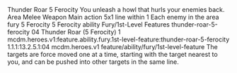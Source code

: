 <ability>
  <name>Thunder Roar</name>
  <cost>5 Ferocity</cost>
  <flavor>You unleash a howl that hurls your enemies back.</flavor>
  <keywords>
    <keyword>Area</keyword>
    <keyword>Melee</keyword>
    <keyword>Weapon</keyword>
  </keywords>
  <type>Main action</type>
  <distance>5x1 line within 1</distance>
  <target>Each enemy in the area</target>
  <metadata>
    <class>fury</class>
    <cost>5 Ferocity</cost>
    <cost_amount>5</cost_amount>
    <cost_resource>Ferocity</cost_resource>
    <feature_type>ability</feature_type>
    <file_dpath>Fury/1st-Level Features</file_dpath>
    <item_id>thunder-roar-5-ferocity</item_id>
    <item_index>04</item_index>
    <item_name>Thunder Roar (5 Ferocity)</item_name>
    <level>1</level>
    <scc>mcdm.heroes.v1:feature.ability.fury.1st-level-feature:thunder-roar-5-ferocity</scc>
    <scdc>1.1.1:13.2.5.1:04</scdc>
    <source>mcdm.heroes.v1</source>
    <type>feature/ability/fury/1st-level-feature</type>
  </metadata>
  <effects>
    <effect type="mundane">The targets are force moved one at a time, starting with the target nearest to you, and can be pushed into other targets in the same line.</effect>
  </effects>
</ability>
